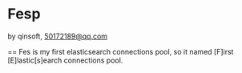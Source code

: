 # Fesp

by qinsoft, 50172189@qq.com

==
Fes is my first elasticsearch connections pool, so it named [F]irst [E]lastic[s]earch connections pool.
